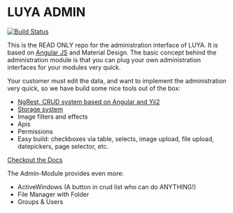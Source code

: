 LUYA ADMIN
==========

[![Build Status](https://travis-ci.org/luyadev/luya-module-admin.svg?branch=master)](https://travis-ci.org/luyadev/luya-module-admin)

This is the READ ONLY repo for the administration interface of LUYA. It is based on [Angular JS](https://angularjs.org/) and Material Design. The basic concept behind the administration module is that you can plug your own administration interfaces for your modules very quick.

Your customer must edit the data, and want to implement the administration very quick, so we have build some nice tools out of the box:

+ [NgRest, CRUD system based on Angular and Yii2](app-admin-module-ngrest.md)
+ [Storage system](https://luya.io/api/admin-components-storagecontainer.html)
+ Image filters and effects
+ Apis
+ Permissions
+ Easy build: checkboxes via table, selects, image upload, file upload, datepickers, page selector, etc.

[Checkout the Docs](https://luya.io/en/guide/app-admin-module)

The Admin-Module provides even more:

+ ActiveWindows (A button in crud list who can do ANYTHING!)
+ File Manager with Folder
+ Groups & Users
